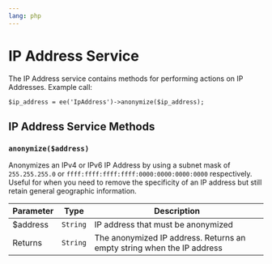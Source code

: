 ```yaml
---
lang: php
---
```


<!--
    This source file is part of the open source project
    ExpressionEngine User Guide (https://github.com/ExpressionEngine/ExpressionEngine-User-Guide)

    @link      https://expressionengine.com/
    @copyright Copyright (c) 2003-2020, Packet Tide, LLC (https://packettide.com)
    @license   https://expressionengine.com/license Licensed under Apache License, Version 2.0
-->

# IP Address Service

The IP Address service contains methods for performing actions on IP Addresses. Example call:

    $ip_address = ee('IpAddress')->anonymize($ip_address);

## IP Address Service Methods

### `anonymize($address)`

Anonymizes an IPv4 or IPv6 IP Address by using a subnet mask of `255.255.255.0` or `ffff:ffff:ffff:ffff:0000:0000:0000:0000` respectively. Useful for when you need to remove the specificity of an IP address but still retain general geographic information.

| Parameter | Type     | Description                                                            |
| --------- | -------- | ---------------------------------------------------------------------- |
| \$address | `String` | IP address that must be anonymized                                     |
| Returns   | `String` | The anonymized IP address. Returns an empty string when the IP address |
